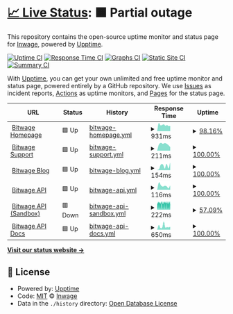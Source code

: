 # [📈 Live Status](https://inwage.github.io/status_page): <!--live status--> **🟧 Partial outage**

This repository contains the open-source uptime monitor and status page for [Inwage](https://www.inwage.com), powered by [Upptime](https://github.com/upptime/upptime).

[![Uptime CI](https://github.com/inwage/status_page/workflows/Uptime%20CI/badge.svg)](https://github.com/inwage/status_page/actions?query=workflow%3A%22Uptime+CI%22)
[![Response Time CI](https://github.com/inwage/status_page/workflows/Response%20Time%20CI/badge.svg)](https://github.com/inwage/status_page/actions?query=workflow%3A%22Response+Time+CI%22)
[![Graphs CI](https://github.com/inwage/status_page/workflows/Graphs%20CI/badge.svg)](https://github.com/inwage/status_page/actions?query=workflow%3A%22Graphs+CI%22)
[![Static Site CI](https://github.com/inwage/status_page/workflows/Static%20Site%20CI/badge.svg)](https://github.com/inwage/status_page/actions?query=workflow%3A%22Static+Site+CI%22)
[![Summary CI](https://github.com/inwage/status_page/workflows/Summary%20CI/badge.svg)](https://github.com/inwage/status_page/actions?query=workflow%3A%22Summary+CI%22)

With [Upptime](https://upptime.js.org), you can get your own unlimited and free uptime monitor and status page, powered entirely by a GitHub repository. We use [Issues](https://github.com/inwage/status_page/issues) as incident reports, [Actions](https://github.com/inwage/status_page/actions) as uptime monitors, and [Pages](https://inwage.github.io/status_page) for the status page.

<!--start: status pages-->
<!-- This summary is generated by Upptime (https://github.com/upptime/upptime) -->
<!-- Do not edit this manually, your changes will be overwritten -->
<!-- prettier-ignore -->
| URL | Status | History | Response Time | Uptime |
| --- | ------ | ------- | ------------- | ------ |
| <img alt="" src="https://icons.duckduckgo.com/ip3/www.bitwage.com.ico" height="13"> [Bitwage Homepage](https://www.bitwage.com) | 🟩 Up | [bitwage-homepage.yml](https://github.com/inwage/status_page/commits/HEAD/history/bitwage-homepage.yml) | <details><summary><img alt="Response time graph" src="./graphs/bitwage-homepage/response-time-week.png" height="20"> 931ms</summary><br><a href="https://status.bitwage.com/history/bitwage-homepage"><img alt="Response time 1147" src="https://img.shields.io/endpoint?url=https%3A%2F%2Fraw.githubusercontent.com%2Finwage%2Fstatus_page%2FHEAD%2Fapi%2Fbitwage-homepage%2Fresponse-time.json"></a><br><a href="https://status.bitwage.com/history/bitwage-homepage"><img alt="24-hour response time 1061" src="https://img.shields.io/endpoint?url=https%3A%2F%2Fraw.githubusercontent.com%2Finwage%2Fstatus_page%2FHEAD%2Fapi%2Fbitwage-homepage%2Fresponse-time-day.json"></a><br><a href="https://status.bitwage.com/history/bitwage-homepage"><img alt="7-day response time 931" src="https://img.shields.io/endpoint?url=https%3A%2F%2Fraw.githubusercontent.com%2Finwage%2Fstatus_page%2FHEAD%2Fapi%2Fbitwage-homepage%2Fresponse-time-week.json"></a><br><a href="https://status.bitwage.com/history/bitwage-homepage"><img alt="30-day response time 1196" src="https://img.shields.io/endpoint?url=https%3A%2F%2Fraw.githubusercontent.com%2Finwage%2Fstatus_page%2FHEAD%2Fapi%2Fbitwage-homepage%2Fresponse-time-month.json"></a><br><a href="https://status.bitwage.com/history/bitwage-homepage"><img alt="1-year response time 1137" src="https://img.shields.io/endpoint?url=https%3A%2F%2Fraw.githubusercontent.com%2Finwage%2Fstatus_page%2FHEAD%2Fapi%2Fbitwage-homepage%2Fresponse-time-year.json"></a></details> | <details><summary><a href="https://status.bitwage.com/history/bitwage-homepage">98.16%</a></summary><a href="https://status.bitwage.com/history/bitwage-homepage"><img alt="All-time uptime 99.97%" src="https://img.shields.io/endpoint?url=https%3A%2F%2Fraw.githubusercontent.com%2Finwage%2Fstatus_page%2FHEAD%2Fapi%2Fbitwage-homepage%2Fuptime.json"></a><br><a href="https://status.bitwage.com/history/bitwage-homepage"><img alt="24-hour uptime 100.00%" src="https://img.shields.io/endpoint?url=https%3A%2F%2Fraw.githubusercontent.com%2Finwage%2Fstatus_page%2FHEAD%2Fapi%2Fbitwage-homepage%2Fuptime-day.json"></a><br><a href="https://status.bitwage.com/history/bitwage-homepage"><img alt="7-day uptime 98.16%" src="https://img.shields.io/endpoint?url=https%3A%2F%2Fraw.githubusercontent.com%2Finwage%2Fstatus_page%2FHEAD%2Fapi%2Fbitwage-homepage%2Fuptime-week.json"></a><br><a href="https://status.bitwage.com/history/bitwage-homepage"><img alt="30-day uptime 99.50%" src="https://img.shields.io/endpoint?url=https%3A%2F%2Fraw.githubusercontent.com%2Finwage%2Fstatus_page%2FHEAD%2Fapi%2Fbitwage-homepage%2Fuptime-month.json"></a><br><a href="https://status.bitwage.com/history/bitwage-homepage"><img alt="1-year uptime 99.95%" src="https://img.shields.io/endpoint?url=https%3A%2F%2Fraw.githubusercontent.com%2Finwage%2Fstatus_page%2FHEAD%2Fapi%2Fbitwage-homepage%2Fuptime-year.json"></a></details>
| <img alt="" src="https://icons.duckduckgo.com/ip3/support.bitwage.com.ico" height="13"> [Bitwage Support](https://support.bitwage.com) | 🟩 Up | [bitwage-support.yml](https://github.com/inwage/status_page/commits/HEAD/history/bitwage-support.yml) | <details><summary><img alt="Response time graph" src="./graphs/bitwage-support/response-time-week.png" height="20"> 211ms</summary><br><a href="https://status.bitwage.com/history/bitwage-support"><img alt="Response time 300" src="https://img.shields.io/endpoint?url=https%3A%2F%2Fraw.githubusercontent.com%2Finwage%2Fstatus_page%2FHEAD%2Fapi%2Fbitwage-support%2Fresponse-time.json"></a><br><a href="https://status.bitwage.com/history/bitwage-support"><img alt="24-hour response time 181" src="https://img.shields.io/endpoint?url=https%3A%2F%2Fraw.githubusercontent.com%2Finwage%2Fstatus_page%2FHEAD%2Fapi%2Fbitwage-support%2Fresponse-time-day.json"></a><br><a href="https://status.bitwage.com/history/bitwage-support"><img alt="7-day response time 211" src="https://img.shields.io/endpoint?url=https%3A%2F%2Fraw.githubusercontent.com%2Finwage%2Fstatus_page%2FHEAD%2Fapi%2Fbitwage-support%2Fresponse-time-week.json"></a><br><a href="https://status.bitwage.com/history/bitwage-support"><img alt="30-day response time 223" src="https://img.shields.io/endpoint?url=https%3A%2F%2Fraw.githubusercontent.com%2Finwage%2Fstatus_page%2FHEAD%2Fapi%2Fbitwage-support%2Fresponse-time-month.json"></a><br><a href="https://status.bitwage.com/history/bitwage-support"><img alt="1-year response time 288" src="https://img.shields.io/endpoint?url=https%3A%2F%2Fraw.githubusercontent.com%2Finwage%2Fstatus_page%2FHEAD%2Fapi%2Fbitwage-support%2Fresponse-time-year.json"></a></details> | <details><summary><a href="https://status.bitwage.com/history/bitwage-support">100.00%</a></summary><a href="https://status.bitwage.com/history/bitwage-support"><img alt="All-time uptime 99.99%" src="https://img.shields.io/endpoint?url=https%3A%2F%2Fraw.githubusercontent.com%2Finwage%2Fstatus_page%2FHEAD%2Fapi%2Fbitwage-support%2Fuptime.json"></a><br><a href="https://status.bitwage.com/history/bitwage-support"><img alt="24-hour uptime 100.00%" src="https://img.shields.io/endpoint?url=https%3A%2F%2Fraw.githubusercontent.com%2Finwage%2Fstatus_page%2FHEAD%2Fapi%2Fbitwage-support%2Fuptime-day.json"></a><br><a href="https://status.bitwage.com/history/bitwage-support"><img alt="7-day uptime 100.00%" src="https://img.shields.io/endpoint?url=https%3A%2F%2Fraw.githubusercontent.com%2Finwage%2Fstatus_page%2FHEAD%2Fapi%2Fbitwage-support%2Fuptime-week.json"></a><br><a href="https://status.bitwage.com/history/bitwage-support"><img alt="30-day uptime 100.00%" src="https://img.shields.io/endpoint?url=https%3A%2F%2Fraw.githubusercontent.com%2Finwage%2Fstatus_page%2FHEAD%2Fapi%2Fbitwage-support%2Fuptime-month.json"></a><br><a href="https://status.bitwage.com/history/bitwage-support"><img alt="1-year uptime 100.00%" src="https://img.shields.io/endpoint?url=https%3A%2F%2Fraw.githubusercontent.com%2Finwage%2Fstatus_page%2FHEAD%2Fapi%2Fbitwage-support%2Fuptime-year.json"></a></details>
| <img alt="" src="https://icons.duckduckgo.com/ip3/blog.bitwage.com.ico" height="13"> [Bitwage Blog](https://blog.bitwage.com) | 🟩 Up | [bitwage-blog.yml](https://github.com/inwage/status_page/commits/HEAD/history/bitwage-blog.yml) | <details><summary><img alt="Response time graph" src="./graphs/bitwage-blog/response-time-week.png" height="20"> 154ms</summary><br><a href="https://status.bitwage.com/history/bitwage-blog"><img alt="Response time 142" src="https://img.shields.io/endpoint?url=https%3A%2F%2Fraw.githubusercontent.com%2Finwage%2Fstatus_page%2FHEAD%2Fapi%2Fbitwage-blog%2Fresponse-time.json"></a><br><a href="https://status.bitwage.com/history/bitwage-blog"><img alt="24-hour response time 111" src="https://img.shields.io/endpoint?url=https%3A%2F%2Fraw.githubusercontent.com%2Finwage%2Fstatus_page%2FHEAD%2Fapi%2Fbitwage-blog%2Fresponse-time-day.json"></a><br><a href="https://status.bitwage.com/history/bitwage-blog"><img alt="7-day response time 154" src="https://img.shields.io/endpoint?url=https%3A%2F%2Fraw.githubusercontent.com%2Finwage%2Fstatus_page%2FHEAD%2Fapi%2Fbitwage-blog%2Fresponse-time-week.json"></a><br><a href="https://status.bitwage.com/history/bitwage-blog"><img alt="30-day response time 159" src="https://img.shields.io/endpoint?url=https%3A%2F%2Fraw.githubusercontent.com%2Finwage%2Fstatus_page%2FHEAD%2Fapi%2Fbitwage-blog%2Fresponse-time-month.json"></a><br><a href="https://status.bitwage.com/history/bitwage-blog"><img alt="1-year response time 148" src="https://img.shields.io/endpoint?url=https%3A%2F%2Fraw.githubusercontent.com%2Finwage%2Fstatus_page%2FHEAD%2Fapi%2Fbitwage-blog%2Fresponse-time-year.json"></a></details> | <details><summary><a href="https://status.bitwage.com/history/bitwage-blog">100.00%</a></summary><a href="https://status.bitwage.com/history/bitwage-blog"><img alt="All-time uptime 99.98%" src="https://img.shields.io/endpoint?url=https%3A%2F%2Fraw.githubusercontent.com%2Finwage%2Fstatus_page%2FHEAD%2Fapi%2Fbitwage-blog%2Fuptime.json"></a><br><a href="https://status.bitwage.com/history/bitwage-blog"><img alt="24-hour uptime 100.00%" src="https://img.shields.io/endpoint?url=https%3A%2F%2Fraw.githubusercontent.com%2Finwage%2Fstatus_page%2FHEAD%2Fapi%2Fbitwage-blog%2Fuptime-day.json"></a><br><a href="https://status.bitwage.com/history/bitwage-blog"><img alt="7-day uptime 100.00%" src="https://img.shields.io/endpoint?url=https%3A%2F%2Fraw.githubusercontent.com%2Finwage%2Fstatus_page%2FHEAD%2Fapi%2Fbitwage-blog%2Fuptime-week.json"></a><br><a href="https://status.bitwage.com/history/bitwage-blog"><img alt="30-day uptime 100.00%" src="https://img.shields.io/endpoint?url=https%3A%2F%2Fraw.githubusercontent.com%2Finwage%2Fstatus_page%2FHEAD%2Fapi%2Fbitwage-blog%2Fuptime-month.json"></a><br><a href="https://status.bitwage.com/history/bitwage-blog"><img alt="1-year uptime 100.00%" src="https://img.shields.io/endpoint?url=https%3A%2F%2Fraw.githubusercontent.com%2Finwage%2Fstatus_page%2FHEAD%2Fapi%2Fbitwage-blog%2Fuptime-year.json"></a></details>
| <img alt="" src="https://icons.duckduckgo.com/ip3/api2.bitwage.com.ico" height="13"> [Bitwage API](https://api2.bitwage.com) | 🟩 Up | [bitwage-api.yml](https://github.com/inwage/status_page/commits/HEAD/history/bitwage-api.yml) | <details><summary><img alt="Response time graph" src="./graphs/bitwage-api/response-time-week.png" height="20"> 116ms</summary><br><a href="https://status.bitwage.com/history/bitwage-api"><img alt="Response time 296" src="https://img.shields.io/endpoint?url=https%3A%2F%2Fraw.githubusercontent.com%2Finwage%2Fstatus_page%2FHEAD%2Fapi%2Fbitwage-api%2Fresponse-time.json"></a><br><a href="https://status.bitwage.com/history/bitwage-api"><img alt="24-hour response time 132" src="https://img.shields.io/endpoint?url=https%3A%2F%2Fraw.githubusercontent.com%2Finwage%2Fstatus_page%2FHEAD%2Fapi%2Fbitwage-api%2Fresponse-time-day.json"></a><br><a href="https://status.bitwage.com/history/bitwage-api"><img alt="7-day response time 116" src="https://img.shields.io/endpoint?url=https%3A%2F%2Fraw.githubusercontent.com%2Finwage%2Fstatus_page%2FHEAD%2Fapi%2Fbitwage-api%2Fresponse-time-week.json"></a><br><a href="https://status.bitwage.com/history/bitwage-api"><img alt="30-day response time 133" src="https://img.shields.io/endpoint?url=https%3A%2F%2Fraw.githubusercontent.com%2Finwage%2Fstatus_page%2FHEAD%2Fapi%2Fbitwage-api%2Fresponse-time-month.json"></a><br><a href="https://status.bitwage.com/history/bitwage-api"><img alt="1-year response time 252" src="https://img.shields.io/endpoint?url=https%3A%2F%2Fraw.githubusercontent.com%2Finwage%2Fstatus_page%2FHEAD%2Fapi%2Fbitwage-api%2Fresponse-time-year.json"></a></details> | <details><summary><a href="https://status.bitwage.com/history/bitwage-api">100.00%</a></summary><a href="https://status.bitwage.com/history/bitwage-api"><img alt="All-time uptime 99.88%" src="https://img.shields.io/endpoint?url=https%3A%2F%2Fraw.githubusercontent.com%2Finwage%2Fstatus_page%2FHEAD%2Fapi%2Fbitwage-api%2Fuptime.json"></a><br><a href="https://status.bitwage.com/history/bitwage-api"><img alt="24-hour uptime 100.00%" src="https://img.shields.io/endpoint?url=https%3A%2F%2Fraw.githubusercontent.com%2Finwage%2Fstatus_page%2FHEAD%2Fapi%2Fbitwage-api%2Fuptime-day.json"></a><br><a href="https://status.bitwage.com/history/bitwage-api"><img alt="7-day uptime 100.00%" src="https://img.shields.io/endpoint?url=https%3A%2F%2Fraw.githubusercontent.com%2Finwage%2Fstatus_page%2FHEAD%2Fapi%2Fbitwage-api%2Fuptime-week.json"></a><br><a href="https://status.bitwage.com/history/bitwage-api"><img alt="30-day uptime 100.00%" src="https://img.shields.io/endpoint?url=https%3A%2F%2Fraw.githubusercontent.com%2Finwage%2Fstatus_page%2FHEAD%2Fapi%2Fbitwage-api%2Fuptime-month.json"></a><br><a href="https://status.bitwage.com/history/bitwage-api"><img alt="1-year uptime 99.93%" src="https://img.shields.io/endpoint?url=https%3A%2F%2Fraw.githubusercontent.com%2Finwage%2Fstatus_page%2FHEAD%2Fapi%2Fbitwage-api%2Fuptime-year.json"></a></details>
| <img alt="" src="https://icons.duckduckgo.com/ip3/api.sandbox.bitwage.com.ico" height="13"> [Bitwage API (Sandbox)](https://api.sandbox.bitwage.com) | 🟥 Down | [bitwage-api-sandbox.yml](https://github.com/inwage/status_page/commits/HEAD/history/bitwage-api-sandbox.yml) | <details><summary><img alt="Response time graph" src="./graphs/bitwage-api-sandbox/response-time-week.png" height="20"> 222ms</summary><br><a href="https://status.bitwage.com/history/bitwage-api-sandbox"><img alt="Response time 283" src="https://img.shields.io/endpoint?url=https%3A%2F%2Fraw.githubusercontent.com%2Finwage%2Fstatus_page%2FHEAD%2Fapi%2Fbitwage-api-sandbox%2Fresponse-time.json"></a><br><a href="https://status.bitwage.com/history/bitwage-api-sandbox"><img alt="24-hour response time 217" src="https://img.shields.io/endpoint?url=https%3A%2F%2Fraw.githubusercontent.com%2Finwage%2Fstatus_page%2FHEAD%2Fapi%2Fbitwage-api-sandbox%2Fresponse-time-day.json"></a><br><a href="https://status.bitwage.com/history/bitwage-api-sandbox"><img alt="7-day response time 222" src="https://img.shields.io/endpoint?url=https%3A%2F%2Fraw.githubusercontent.com%2Finwage%2Fstatus_page%2FHEAD%2Fapi%2Fbitwage-api-sandbox%2Fresponse-time-week.json"></a><br><a href="https://status.bitwage.com/history/bitwage-api-sandbox"><img alt="30-day response time 221" src="https://img.shields.io/endpoint?url=https%3A%2F%2Fraw.githubusercontent.com%2Finwage%2Fstatus_page%2FHEAD%2Fapi%2Fbitwage-api-sandbox%2Fresponse-time-month.json"></a><br><a href="https://status.bitwage.com/history/bitwage-api-sandbox"><img alt="1-year response time 282" src="https://img.shields.io/endpoint?url=https%3A%2F%2Fraw.githubusercontent.com%2Finwage%2Fstatus_page%2FHEAD%2Fapi%2Fbitwage-api-sandbox%2Fresponse-time-year.json"></a></details> | <details><summary><a href="https://status.bitwage.com/history/bitwage-api-sandbox">57.09%</a></summary><a href="https://status.bitwage.com/history/bitwage-api-sandbox"><img alt="All-time uptime 99.71%" src="https://img.shields.io/endpoint?url=https%3A%2F%2Fraw.githubusercontent.com%2Finwage%2Fstatus_page%2FHEAD%2Fapi%2Fbitwage-api-sandbox%2Fuptime.json"></a><br><a href="https://status.bitwage.com/history/bitwage-api-sandbox"><img alt="24-hour uptime 35.77%" src="https://img.shields.io/endpoint?url=https%3A%2F%2Fraw.githubusercontent.com%2Finwage%2Fstatus_page%2FHEAD%2Fapi%2Fbitwage-api-sandbox%2Fuptime-day.json"></a><br><a href="https://status.bitwage.com/history/bitwage-api-sandbox"><img alt="7-day uptime 57.09%" src="https://img.shields.io/endpoint?url=https%3A%2F%2Fraw.githubusercontent.com%2Finwage%2Fstatus_page%2FHEAD%2Fapi%2Fbitwage-api-sandbox%2Fuptime-week.json"></a><br><a href="https://status.bitwage.com/history/bitwage-api-sandbox"><img alt="30-day uptime 90.13%" src="https://img.shields.io/endpoint?url=https%3A%2F%2Fraw.githubusercontent.com%2Finwage%2Fstatus_page%2FHEAD%2Fapi%2Fbitwage-api-sandbox%2Fuptime-month.json"></a><br><a href="https://status.bitwage.com/history/bitwage-api-sandbox"><img alt="1-year uptime 99.18%" src="https://img.shields.io/endpoint?url=https%3A%2F%2Fraw.githubusercontent.com%2Finwage%2Fstatus_page%2FHEAD%2Fapi%2Fbitwage-api-sandbox%2Fuptime-year.json"></a></details>
| <img alt="" src="https://icons.duckduckgo.com/ip3/developer.bitwage.com.ico" height="13"> [Bitwage API Docs](https://developer.bitwage.com) | 🟩 Up | [bitwage-api-docs.yml](https://github.com/inwage/status_page/commits/HEAD/history/bitwage-api-docs.yml) | <details><summary><img alt="Response time graph" src="./graphs/bitwage-api-docs/response-time-week.png" height="20"> 650ms</summary><br><a href="https://status.bitwage.com/history/bitwage-api-docs"><img alt="Response time 904" src="https://img.shields.io/endpoint?url=https%3A%2F%2Fraw.githubusercontent.com%2Finwage%2Fstatus_page%2FHEAD%2Fapi%2Fbitwage-api-docs%2Fresponse-time.json"></a><br><a href="https://status.bitwage.com/history/bitwage-api-docs"><img alt="24-hour response time 1048" src="https://img.shields.io/endpoint?url=https%3A%2F%2Fraw.githubusercontent.com%2Finwage%2Fstatus_page%2FHEAD%2Fapi%2Fbitwage-api-docs%2Fresponse-time-day.json"></a><br><a href="https://status.bitwage.com/history/bitwage-api-docs"><img alt="7-day response time 650" src="https://img.shields.io/endpoint?url=https%3A%2F%2Fraw.githubusercontent.com%2Finwage%2Fstatus_page%2FHEAD%2Fapi%2Fbitwage-api-docs%2Fresponse-time-week.json"></a><br><a href="https://status.bitwage.com/history/bitwage-api-docs"><img alt="30-day response time 726" src="https://img.shields.io/endpoint?url=https%3A%2F%2Fraw.githubusercontent.com%2Finwage%2Fstatus_page%2FHEAD%2Fapi%2Fbitwage-api-docs%2Fresponse-time-month.json"></a><br><a href="https://status.bitwage.com/history/bitwage-api-docs"><img alt="1-year response time 1032" src="https://img.shields.io/endpoint?url=https%3A%2F%2Fraw.githubusercontent.com%2Finwage%2Fstatus_page%2FHEAD%2Fapi%2Fbitwage-api-docs%2Fresponse-time-year.json"></a></details> | <details><summary><a href="https://status.bitwage.com/history/bitwage-api-docs">100.00%</a></summary><a href="https://status.bitwage.com/history/bitwage-api-docs"><img alt="All-time uptime 99.97%" src="https://img.shields.io/endpoint?url=https%3A%2F%2Fraw.githubusercontent.com%2Finwage%2Fstatus_page%2FHEAD%2Fapi%2Fbitwage-api-docs%2Fuptime.json"></a><br><a href="https://status.bitwage.com/history/bitwage-api-docs"><img alt="24-hour uptime 100.00%" src="https://img.shields.io/endpoint?url=https%3A%2F%2Fraw.githubusercontent.com%2Finwage%2Fstatus_page%2FHEAD%2Fapi%2Fbitwage-api-docs%2Fuptime-day.json"></a><br><a href="https://status.bitwage.com/history/bitwage-api-docs"><img alt="7-day uptime 100.00%" src="https://img.shields.io/endpoint?url=https%3A%2F%2Fraw.githubusercontent.com%2Finwage%2Fstatus_page%2FHEAD%2Fapi%2Fbitwage-api-docs%2Fuptime-week.json"></a><br><a href="https://status.bitwage.com/history/bitwage-api-docs"><img alt="30-day uptime 99.71%" src="https://img.shields.io/endpoint?url=https%3A%2F%2Fraw.githubusercontent.com%2Finwage%2Fstatus_page%2FHEAD%2Fapi%2Fbitwage-api-docs%2Fuptime-month.json"></a><br><a href="https://status.bitwage.com/history/bitwage-api-docs"><img alt="1-year uptime 99.95%" src="https://img.shields.io/endpoint?url=https%3A%2F%2Fraw.githubusercontent.com%2Finwage%2Fstatus_page%2FHEAD%2Fapi%2Fbitwage-api-docs%2Fuptime-year.json"></a></details>

<!--end: status pages-->

[**Visit our status website →**](https://inwage.github.io/status_page)

## 📄 License

- Powered by: [Upptime](https://github.com/upptime/upptime)
- Code: [MIT](./LICENSE) © [Inwage](https://www.inwage.com)
- Data in the `./history` directory: [Open Database License](https://opendatacommons.org/licenses/odbl/1-0/)
